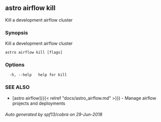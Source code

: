 ## astro airflow kill

Kill a development airflow cluster

### Synopsis

Kill a development airflow cluster

```
astro airflow kill [flags]
```

### Options

```
  -h, --help   help for kill
```

### SEE ALSO

* [astro airflow]({{< relref "docs/astro_airflow.md" >}})	 - Manage airflow projects and deployments

###### Auto generated by spf13/cobra on 29-Jun-2018
